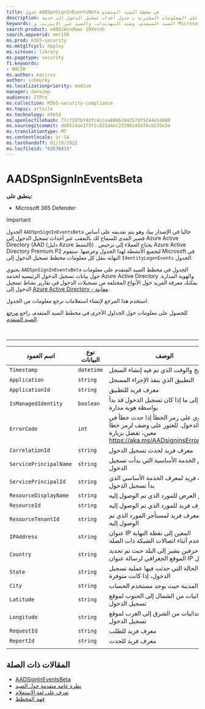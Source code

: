 ```yaml
---
title: جدول AADSpnSignInEventsBeta في مخطط الصيد المتقدم
description: تعرف على المعلومات المقترنة ب جدول أحداث تسجيل الدخول إلى خدمة Azure Active Directory الرئيسية والمدارة.
keywords: الصيد المتقدم، وصيد التهديدات، والصيد عبر الإنترنت، و Microsoft 365 Defender، و microsoft 365، و m365، و البحث، و الاستعلام، و بيانات التعقب، و مرجع المخطط، و kusto، و الجدول، و العمود، و نوع البيانات، و الوصف، و AlertInfo، و التنبيه، و الكيانات، و الدليل، و ملف، عنوان IP، الجهاز، الجهاز، المستخدم، الحساب، الهوية، AAD (دليل Azure النشط)
search.product: eADQiWindows 10XVcnh
search.appverid: met150
ms.prod: m365-security
ms.mktglfcycl: deploy
ms.sitesec: library
ms.pagetype: security
f1.keywords:
- NOCSH
ms.author: maccruz
author: schmurky
ms.localizationpriority: medium
manager: dansimp
audience: ITPro
ms.collection: M365-security-compliance
ms.topic: article
ms.technology: m365d
ms.openlocfilehash: 77cf2d7b74dfc4ccea88661642579f5244e14089
ms.sourcegitcommit: dd6514ae173f1c821d4ec25298145df6cb232e2e
ms.translationtype: MT
ms.contentlocale: ar-SA
ms.lasthandoff: 01/19/2022
ms.locfileid: "63570415"
---
```

# <a name="aadspnsignineventsbeta"></a>AADSpnSignInEventsBeta

**ينطبق على:**
- Microsoft 365 Defender

> [!IMPORTANT]
> الجدول `AADSpnSignInEventsBeta` حاليا في الإصدار بيتا، وهو يتم تقديمه على أساس قصير المدى للسماح لك بالتعقب عبر أحداث تسجيل الدخول إلى Azure Active Directory (AAD (دليل Azure النشط)) . يحتاج العملاء إلى ترخيص Azure Active Directory Premium P2 لتجميع الأنشطة لهذا الجدول وعرضها. ستقوم Microsoft في النهاية بنقل كل معلومات مخطط تسجيل الدخول إلى `IdentityLogonEvents` الجدول.

يحتوي `AADSpnSignInEventsBeta` الجدول في مخطط الصيد المتقدم على معلومات حول بيانات تسجيل الدخول الرئيسية لخدمة Azure Active Directory والهوية المدارة. يمكنك معرفة المزيد حول الأنواع المختلفة من تسجيلات الدخول في تقارير نشاط تسجيل الدخول إلى [Azure Active Directory - معاينة](/azure/active-directory/reports-monitoring/concept-all-sign-ins).

استخدم هذا المرجع لإنشاء استعلامات ترجع معلومات من الجدول.

للحصول على معلومات حول الجداول الأخرى في مخطط الصيد المتقدم، راجع [مرجع الصيد المتقدم](/windows/security/threat-protection/microsoft-defender-atp/advanced-hunting-reference).

<br>

****

|اسم العمود|نوع البيانات|الوصف|
|---|---|---|
|`Timestamp`|`datetime`|التاريخ والوقت الذي تم فيه إنشاء السجل|
|`Application`|`string`|التطبيق الذي ينفذ الإجراء المسجل|
|`ApplicationId`|`string`|معرف فريد للتطبيق|
|`IsManagedIdentity`|`boolean`|تشير إلى ما إذا كان تسجيل الدخول قد بدأ بواسطة هوية مدارة|
|`ErrorCode`|`int`|يحتوي على رمز الخطأ إذا حدث خطأ في تسجيل الدخول. للعثور على وصف لرمز خطأ معين، تفضل بزيارة <https://aka.ms/AADsigninsErrorCodes>.|
|`CorrelationId`|`string`|معرف فريد لحدث تسجيل الدخول|
|`ServicePrincipalName`|`string`|اسم الخدمة الأساسية التي بدأت تسجيل الدخول|
|`ServicePrincipalId`|`string`|معرف فريد لمعرف الخدمة الأساسي الذي بدأ تسجيل الدخول|
|`ResourceDisplayName`|`string`|اسم العرض للمورد الذي تم الوصول إليه|
|`ResourceId`|`string`|معرف فريد للمورد الذي تم الوصول إليه|
|`ResourceTenantId`|`string`|معرف فريد لمستأجر المورد الذي تم الوصول إليه|
|`IPAddress`|`string`|عنوان IP المعين إلى نقطة النهاية والمستخدم أثناء اتصالات الشبكة ذات الصلة|
|`Country`|`string`|رمز من حرفين يشير إلى البلد حيث تم تحديد الموقع الجغرافي لرسالة عنوان IP للعميل|
|`State`|`string`|الحالة التي حدثت فيها عملية تسجيل الدخول، إذا كانت متوفرة|
|`City`|`string`|المدينة حيث يوجد مستخدم الحساب|
|`Latitude`|`string`|الإحداثيات من الشمال إلى الجنوب لموقع تسجيل الدخول|
|`Longitude`|`string`|إحداثيات من الشرق إلى الغرب لموقع تسجيل الدخول|
|`RequestId`|`string`|معرف فريد للطلب|
|`ReportId`|`string`|معرف فريد للحدث|
||||

## <a name="related-articles"></a>المقالات ذات الصلة

- [AADSignInEventsBeta](./advanced-hunting-aadsignineventsbeta-table.md)
- [نظرة عامة متقدمة حول الصيد](/windows/security/threat-protection/microsoft-defender-atp/advanced-hunting-overview)
- [تعرف على لغة الاستعلام](/windows/security/threat-protection/microsoft-defender-atp/advanced-hunting-query-language)
- [فهم المخطط](/windows/security/threat-protection/microsoft-defender-atp/advanced-hunting-schema-reference)
